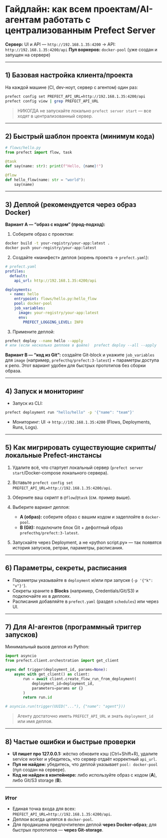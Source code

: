 # Гайдлайн: как всем проектам/AI-агентам работать с централизованным Prefect Server

**Сервер:** UI и API — `http://192.168.1.35:4200` → API: `http://192.168.1.35:4200/api`
**Пул воркеров:** `docker-pool` (уже создан и запущен на сервере)

---

## 1) Базовая настройка клиента/проекта

На каждой машине (CI, dev-ноут, сервер с агентом) один раз:

```bash
prefect config set PREFECT_API_URL=http://192.168.1.35:4200/api
prefect config view | grep PREFECT_API_URL
```

> НИКОГДА не запускайте локально `prefect server start` — все ходят в централизованный сервер.

---

## 2) Быстрый шаблон проекта (минимум кода)

```python
# flows/hello.py
from prefect import flow, task

@task
def say(name: str): print(f"Hello, {name}!")

@flow
def hello_flow(name: str = "world"):
    say(name)
```

---

## 3) Деплой (рекомендуется через образ Docker)

**Вариант A — “образ с кодом” (прод-подход):**

1. Соберите образ с проектом:

```bash
docker build -t your-registry/your-app:latest .
docker push your-registry/your-app:latest
```

2. Создайте «манифест» деплоя (корень проекта → `prefect.yaml`):

```yaml
# prefect.yaml
profiles:
  default:
    api_url: http://192.168.1.35:4200/api

deployments:
  - name: hello
    entrypoint: flows/hello.py:hello_flow
    pool: docker-pool
    job_variables:
      image: your-registry/your-app:latest
      env:
        PREFECT_LOGGING_LEVEL: INFO
```

3. Примените деплой:

```bash
prefect deploy --name hello --apply
# или (если несколько деплоев в файле)  prefect deploy --all --apply
```

**Вариант B — “код из Git”:** создайте Git-block и укажите `job_variables` для `image` (например, `prefecthq/prefect:3-latest`) + параметры доступа к репо. Этот вариант удобен для быстрых прототипов без сборки образа.

---

## 4) Запуск и мониторинг

* Запуск из CLI:

```bash
prefect deployment run "hello/hello" -p '{"name": "team"}'
```

* Мониторинг: UI → `http://192.168.1.35:4200` (Flows, Deployments, Runs, Logs).

---

## 5) Как мигрировать существующие скрипты/локальные Prefect-инстансы

1. Удалите всё, что стартует локальный сервер (`prefect server start`/Docker-compose локального сервера).
2. Вставьте `prefect config set PREFECT_API_URL=http://192.168.1.35:4200/api`.
3. Оберните ваш скрипт в `@flow`/`@task` (см. пример выше).
4. Выберите вариант деплоя:

   * **A (образ):** соберите образ с вашим кодом и задеплойте в `docker-pool`.
   * **B (Git):** подключите блок Git + дефолтный образ `prefecthq/prefect:3-latest`.
5. Запускайте через Deployment, а не «python script.py» — так появятся история запусков, ретраи, параметры, расписания.

---

## 6) Параметры, секреты, расписания

* Параметры указывайте в `deployment` и/или при запуске (`-p '{"k": "v"}'`).
* Секреты храните в **Blocks** (например, Credentials/Git/S3) и подключайте их в деплоях.
* Расписания добавляйте в `prefect.yaml` (раздел `schedules`) или через UI.

---

## 7) Для AI-агентов (программный триггер запусков)

Минимальный вызов деплоя из Python:

```python
import asyncio
from prefect.client.orchestration import get_client

async def trigger(deployment_id, params=None):
    async with get_client() as client:
        run = await client.create_flow_run_from_deployment(
            deployment_id=deployment_id,
            parameters=params or {}
        )
        return run.id

# asyncio.run(trigger(UUID("..."), {"name": "agent"}))
```

> Агенту достаточно иметь `PREFECT_API_URL` и знать `deployment_id` или имя деплоя.

---

## 8) Частые ошибки и быстрые проверки

* **UI пишет про 127.0.0.1:** жёстко обновите кэш (Ctrl+Shift+R), удалите service worker и убедитесь, что сервер отдаёт корректный `api_url`.
* **Пул не найден:** убедитесь, что деплой указывает `pool: docker-pool` (пул создан на сервере).
* **Код не найден в контейнере:** либо используйте образ с кодом (**A**), либо Git/S3 storage (**B**).

---

### Итог

* Единая точка входа для всех: `PREFECT_API_URL=http://192.168.1.35:4200/api`.
* Деплои всегда целятся в `docker-pool`.
* Для продакшена предпочтителен деплой **через Docker-образ**; для быстрых прототипов — **через Git-storage**.
